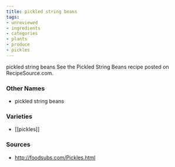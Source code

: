```yaml
---
title: pickled string beans
tags:
- unreviewed
- ingredients
- categories
- plants
- produce
- pickles
---
```

pickled string beans See the Pickled String Beans recipe posted on RecipeSource.com.

### Other Names

* pickled string beans

### Varieties

* [[pickles]]

### Sources
* http://foodsubs.com/Pickles.html
